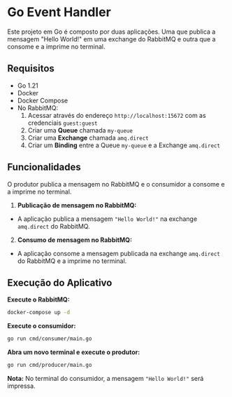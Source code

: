 # Go Event Handler

Este projeto em Go é composto por duas aplicações. Uma que publica a mensagem "Hello World!" em uma exchange do RabbitMQ e outra que a consome e a imprime no terminal.

## Requisitos

- Go 1.21
- Docker
- Docker Compose
- No RabbitMQ:
  1. Acessar através do endereço `http://localhost:15672` com as credenciais `guest:guest`
  2. Criar uma **Queue** chamada `my-queue`
  3. Criar uma **Exchange** chamada `amq.direct`
  4. Criar um **Binding** entre a Queue `my-queue` e a Exchange `amq.direct`

## Funcionalidades

O produtor publica a mensagem no RabbitMQ e o consumidor a consome e a imprime no terminal.

1. **Publicação de mensagem no RabbitMQ:**
- A aplicação publica a mensagem `"Hello World!"` na exchange  `amq.direct` do RabbitMQ.

2. **Consumo de mensagem no RabbitMQ:**
- A aplicação consome a mensagem publicada na exchange `amq.direct` do RabbitMQ e a imprime no terminal.

## Execução do Aplicativo

**Execute o RabbitMQ:**
```bash
docker-compose up -d
```

**Execute o consumidor:**
```bash
go run cmd/consumer/main.go 
```

**Abra um novo terminal e execute o produtor:**
```bash
go run cmd/producer/main.go 
```

**Nota:** No terminal do consumidor, a mensagem `"Hello World!"` será impressa.
